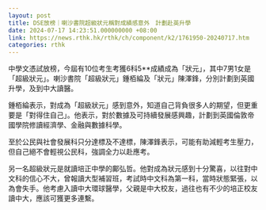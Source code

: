 ```yaml
---
layout: post
title: DSE放榜｜喇沙書院超級狀元稱對成績感意外　計劃赴英升學
date: 2024-07-17 14:23:51.000000000 +08:00
link: https://news.rthk.hk/rthk/ch/component/k2/1761950-20240717.htm
categories: rthk
---
```


中學文憑試放榜，今屆有10位考生考獲6科5**成績成為「狀元」，其中7男1女是「超級狀元」。喇沙書院「超級狀元」鍾栢綸及「狀元」陳澤鋒，分別計劃到英國升學，及到中大讀醫。

鍾栢綸表示，對成為「超級狀元」感到意外，知道自己背負很多人的期望，但更重要是「對得住自己」。他表示，對於數據及可持續發展感興趣，計劃到英國倫敦帝國學院修讀經濟學、金融與數據科學。

至於公民與社會發展科只分達標及不達標，陳澤鋒表示，可能有助減輕考生壓力，但自己絕不會輕視公民科，強調全力以赴應考。

另一名超級狀元是就讀培正中學的鄺弘哲。他對成為狀元感到十分驚喜，以往對中文科的信心不大，曾報讀大型補習班，考試時中文科為第一科，當時狀態緊張，以為會失手。他考慮入讀中大環球醫學，父親是中大校友，過往也有不少的培正校友讀中大，應該可獲更多連繫。
